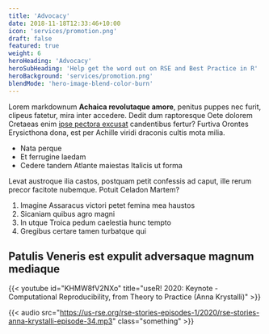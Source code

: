 ```yaml
---
title: 'Advocacy'
date: 2018-11-18T12:33:46+10:00
icon: 'services/promotion.png'
draft: false
featured: true
weight: 6
heroHeading: 'Advocacy'
heroSubHeading: 'Help get the word out on RSE and Best Practice in R'
heroBackground: 'services/promotion.png'
blendMode: 'hero-image-blend-color-burn'
---
```


Lorem markdownum **Achaica revolutaque amore**, penitus puppes nec furit,
clipeus fatetur, mira inter accedere. Dedit dum raptoresque Oete dolorem
Cretaeas enim [ipse pectora excusat](#in-poscat) candentibus fertur? Furtiva
Orontes Erysicthona dona, est per Achille viridi draconis cultis mota milia.

- Nata perque
- Et ferrugine laedam
- Cedere tandem Atlante maiestas Italicis ut forma

Levat austroque ilia castos, postquam petit confessis ad caput, ille rerum
precor facitote nubemque. Potuit Celadon Martem?

1. Imagine Assaracus victori petet femina mea haustos
2. Sicaniam quibus agro magni
3. In utque Troica pedum caelestia hunc tempto
4. Gregibus certare tamen turbatque qui

## Patulis Veneris est expulit adversaque magnum mediaque

{{< youtube id="KHMW8fV2NXo" title="useR! 2020: Keynote - Computational Reproducibility, from Theory to Practice (Anna Krystalli)" >}}




{{< audio src="https://us-rse.org/rse-stories-episodes-1/2020/rse-stories-anna-krystalli-episode-34.mp3" class="something" >}}
